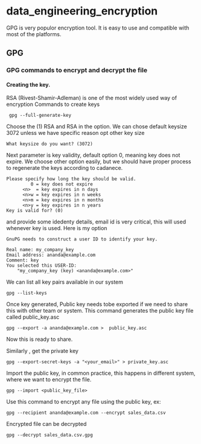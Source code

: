 # data_engineering_encryption

GPG is very populor encryption tool. It is easy to use and compatible with most of the platforms.

## GPG 
### GPG commands to encrypt and decrypt the file
#### Creating the key.
 RSA (Rivest-Shamir-Adleman) is one of the most widely used way of encryption
 Commands to create keys
 
 ```
  gpg --full-generate-key
 ```
Choose the (1) RSA and RSA in the option.  We can chose default keysize 3072 unless we have specific reason opt other key size
```
What keysize do you want? (3072) 
```
Next parameter is key validity, default option 0, meaning key does not expire. 
We choose other option easily, but we should have proper process to regenerate the keys according to cadanece.
```
Please specify how long the key should be valid.
         0 = key does not expire
      <n>  = key expires in n days
      <n>w = key expires in n weeks
      <n>m = key expires in n months
      <n>y = key expires in n years
Key is valid for? (0) 
```

and provide some idedenty details, email id is very critical, this will used whenever key is used. 
Here is my option
```
GnuPG needs to construct a user ID to identify your key.

Real name: my_company_key
Email address: ananda@example.com
Comment: key
You selected this USER-ID:
    "my_company_key (key) <ananda@example.com>"
```
We can list all key pairs available in our system
```
gpg --list-keys
```

Once key generated, Public key needs tobe exported if we need to share this with other team or system. This command generates the public key file called public_key.asc
```
gpg --export -a ananda@example.com >  public_key.asc
```
Now this is ready to share.

Similarly , get the private key
```
gpg --export-secret-keys -a "<your_email>" > private_key.asc
```

Import the public key, in common practice, this happens in different system, where we want to encrypt the file.
```
gpg --import <public_key_file>
```
Use this command to encrypt any file using the public key,
ex:
```
gpg --recipient ananda@example.com --encrypt sales_data.csv
```

Encrypted file can be decrypted
```
gpg --decrypt sales_data.csv.gpg






 
